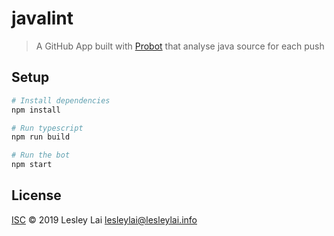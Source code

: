 # javalint

> A GitHub App built with [Probot](https://github.com/probot/probot) that analyse java source for each push

## Setup

```sh
# Install dependencies
npm install

# Run typescript
npm run build

# Run the bot
npm start
```

## License

[ISC](LICENSE) © 2019 Lesley Lai <lesleylai@lesleylai.info>
